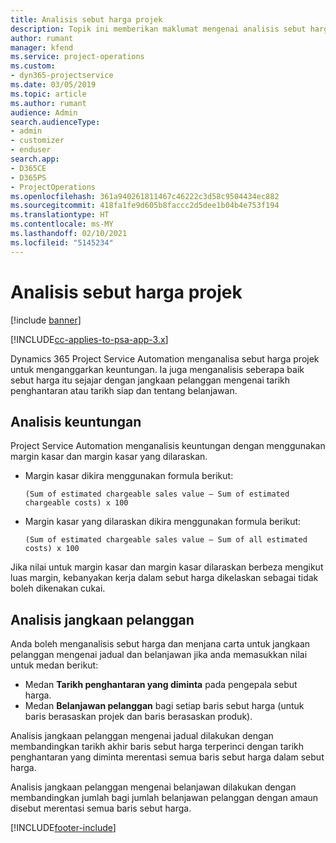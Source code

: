 ```yaml
---
title: Analisis sebut harga projek
description: Topik ini memberikan maklumat mengenai analisis sebut harga projek.
author: rumant
manager: kfend
ms.service: project-operations
ms.custom:
- dyn365-projectservice
ms.date: 03/05/2019
ms.topic: article
ms.author: rumant
audience: Admin
search.audienceType:
- admin
- customizer
- enduser
search.app:
- D365CE
- D365PS
- ProjectOperations
ms.openlocfilehash: 361a940261811467c46222c3d58c9504434ec882
ms.sourcegitcommit: 418fa1fe9d605b8faccc2d5dee1b04b4e753f194
ms.translationtype: HT
ms.contentlocale: ms-MY
ms.lasthandoff: 02/10/2021
ms.locfileid: "5145234"
---
```

# <a name="analysis-of-project-quotes"></a>Analisis sebut harga projek

[!include [banner](../includes/psa-now-project-operations.md)]

[!INCLUDE[cc-applies-to-psa-app-3.x](../includes/cc-applies-to-psa-app-3x.md)]

Dynamics 365 Project Service Automation menganalisa sebut harga projek untuk menganggarkan keuntungan. Ia juga menganalisis seberapa baik sebut harga itu sejajar dengan jangkaan pelanggan mengenai tarikh penghantaran atau tarikh siap dan tentang belanjawan.

## <a name="profitability-analysis"></a>Analisis keuntungan

Project Service Automation menganalisis keuntungan dengan menggunakan margin kasar dan margin kasar yang dilaraskan.

- Margin kasar dikira menggunakan formula berikut:

  `
    (Sum of estimated chargeable sales value – Sum of estimated chargeable costs) x 100
  `
- Margin kasar yang dilaraskan dikira menggunakan formula berikut:

  `
    (Sum of estimated chargeable sales value – Sum of all estimated costs) x 100
  `

Jika nilai untuk margin kasar dan margin kasar dilaraskan berbeza mengikut luas margin, kebanyakan kerja dalam sebut harga dikelaskan sebagai tidak boleh dikenakan cukai.

## <a name="analysis-of-customer-expectations"></a>Analisis jangkaan pelanggan

Anda boleh menganalisis sebut harga dan menjana carta untuk jangkaan pelanggan mengenai jadual dan belanjawan jika anda memasukkan nilai untuk medan berikut:

- Medan **Tarikh penghantaran yang diminta** pada pengepala sebut harga.
- Medan **Belanjawan pelanggan** bagi setiap baris sebut harga (untuk baris berasaskan projek dan baris berasaskan produk).

Analisis jangkaan pelanggan mengenai jadual dilakukan dengan membandingkan tarikh akhir baris sebut harga terperinci dengan tarikh penghantaran yang diminta merentasi semua baris sebut harga dalam sebut harga.

Analisis jangkaan pelanggan mengenai belanjawan dilakukan dengan membandingkan jumlah bagi jumlah belanjawan pelanggan dengan amaun disebut merentasi semua baris sebut harga.


[!INCLUDE[footer-include](../includes/footer-banner.md)]
